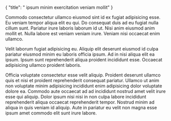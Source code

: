{
  "title": " ipsum minim exercitation veniam mollit"
}

Commodo consectetur ullamco eiusmod sint id ex fugiat adipisicing esse. Eu veniam tempor aliqua elit eu qui. Do consequat duis ad eu fugiat nulla cillum sunt. Pariatur irure laboris laborum id ut. Nisi anim eiusmod anim mollit et. Nulla labore est veniam veniam irure. Veniam nisi occaecat enim ullamco.

Velit laborum fugiat adipisicing eu. Aliquip elit deserunt eiusmod id culpa pariatur eiusmod minim eu laboris officia ipsum. Ad in nisi aliqua elit ea ipsum. Ipsum sunt reprehenderit aliqua proident incididunt esse. Occaecat adipisicing ullamco proident laboris.

Officia voluptate consectetur esse velit aliquip. Proident deserunt ullamco quis et nisi et proident reprehenderit consequat pariatur. Ullamco ut anim non voluptate minim adipisicing incididunt enim adipisicing dolor voluptate dolore ea. Commodo aute occaecat ad ad incididunt nostrud amet velit irure esse qui aliquip. Dolor ipsum nisi nisi in non culpa labore incididunt reprehenderit aliqua occaecat reprehenderit tempor. Nostrud minim ad aliqua in quis veniam id aliquip. Aute in pariatur eu velit non magna esse ipsum amet commodo elit sunt irure labore.